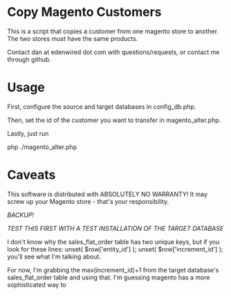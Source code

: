 
Copy Magento Customers
==============

This is a script that copies a customer from one magento store to another.  The two stores must have the same products.

Contact dan at edenwired dot com with questions/requests, or contact me through github.

Usage
==============

First, configure the source and target databases in config_db.php.

Then, set the id of the customer you want to transfer in magento_alter.php.

Lastly, just run

php ./magento_alter.php


Caveats
==============

This software is distributed with ABSOLUTELY NO WARRANTY!  It may screw up your Magento store - that's your responsibility.

*BACKUP!*

*TEST THIS FIRST WITH A TEST INSTALLATION OF THE TARGET DATABASE*

I don't know why the sales_flat_order table has two unique keys, but if you look for these lines:
				unset( $row['entity_id'] );
				unset( $row['increment_id'] );
you'll see what I'm talking about.

For now, I'm grabbing the max(increment_id)+1 from the target database's sales_flat_order table and using that.  I'm guessing magento has a more sophisticated way to 
